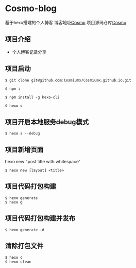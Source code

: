 <!--
 * @Date: 2022-05-02 19:08:48
 * @LastEditors: Cosima
 * @LastEditTime: 2022-05-19 23:27:08
 * @FilePath: /cosima/readme.md
-->
Cosmo-blog
================
基于hexo搭建的个人博客 博客地址[Cosmo](https://cosmiumx.github.io/) 
项目源码仓库[Cosmo](https://github.com/Cosmiumx/Cosmiumx.github.io)

## 项目介绍
- 个人博客记录分享

## 项目启动
``` bash
$ git clone git@github.com:Cosmiumx/Cosmiumx.github.io.git
```

```
$ npm i
```

```
$ npm install -g hexo-cli
```

```
$ hexo s
```
## 项目开启本地服务debug模式
```
$ hexo s --debug
```
## 项目新增页面
hexo new "post title with whitespace"
```
$ hexo new [layout] <title>
```
## 项目代码打包构建
```
$ hexo generate
$ hexo g
```
## 项目代码打包构建并发布
```
$ hexo generate -d
```
## 清除打包文件
```
$ hexo c
$ hexo clean
```
